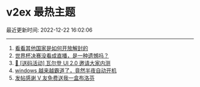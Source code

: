 # v2ex 最热主题

最近更新时间: 2022-12-22 16:02:06

--- 
1. [看看其他国家是如何开放解封的](https://www.v2ex.com/t/904028) 
2. [世界杯决赛没看成直播，是一种遗憾吗？](https://www.v2ex.com/t/904053) 
3. [🎁 [送码活动] 瓦尔登 UI 2.0 邀请大家内测](https://www.v2ex.com/t/904060) 
4. [windows 越来越霸道了，竟然半夜自动开机](https://www.v2ex.com/t/904068) 
5. [发帖感谢 V 友免费送我一盒布洛芬](https://www.v2ex.com/t/904082) 
